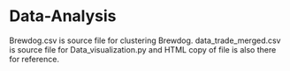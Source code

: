# Data-Analysis
Brewdog.csv is source file for clustering Brewdog.
data_trade_merged.csv is source file for Data_visualization.py and HTML copy of file is also there for reference.
